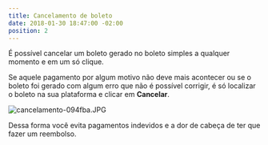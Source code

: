 ```yaml
---
title: Cancelamento de boleto
date: 2018-01-30 18:47:00 -02:00
position: 2
---
```


É possível cancelar um boleto gerado no boleto simples a qualquer momento e em um só clique.

Se aquele pagamento por algum motivo não deve mais acontecer ou se o boleto foi gerado com algum erro que não é possível corrigir, é só localizar o boleto na sua plataforma e clicar em **Cancelar**.

![cancelamento-094fba.JPG](/uploads/cancelamento-094fba.JPG)

Dessa forma você evita pagamentos indevidos e a dor de cabeça de ter que fazer um reembolso.